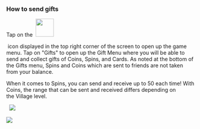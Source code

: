 ### How to send gifts
Tap on the 
<img src="https://moonactive.zendesk.com/hc/article_attachments/360004333474/menu_icon.png" width='48'>

 icon displayed in the top right corner of the screen to open up the game menu. Tap on "Gifts" to open up the Gift Menu where you will be able to send and collect gifts of Coins, Spins, and Cards. As noted at the bottom of the Gifts menu, Spins and Coins which are sent to friends are not taken from your balance. 

When it comes to Spins, you can send and receive up to 50 each time! With Coins, the range that can be sent and received differs depending on the Village level. 

 
![](https://moonactive.zendesk.com/hc/article_attachments/360004361093/Screenshot_20180426-145648_Coin_Master.jpg)

![](https://moonactive.zendesk.com/hc/article_attachments/360004333754/Screenshot_20180426-145625_Coin_Master.jpg)

